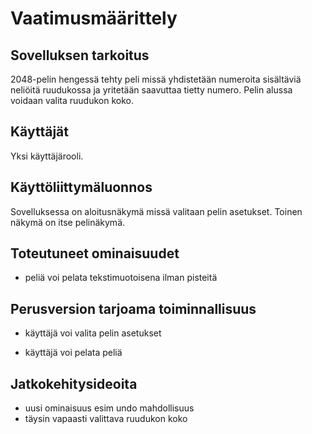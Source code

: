 # Vaatimusmäärittely

## Sovelluksen tarkoitus

2048-pelin hengessä tehty peli missä yhdistetään numeroita sisältäviä neliöitä ruudukossa ja yritetään saavuttaa tietty numero. Pelin alussa voidaan valita ruudukon koko.

## Käyttäjät

Yksi käyttäjärooli.

## Käyttöliittymäluonnos

Sovelluksessa on aloitusnäkymä missä valitaan pelin asetukset. Toinen näkymä on itse pelinäkymä.

## Toteutuneet ominaisuudet

- peliä voi pelata tekstimuotoisena ilman pisteitä

## Perusversion tarjoama toiminnallisuus

- käyttäjä voi valita pelin asetukset

- käyttäjä voi pelata peliä

## Jatkokehitysideoita

- uusi ominaisuus esim undo mahdollisuus
- täysin vapaasti valittava ruudukon koko

